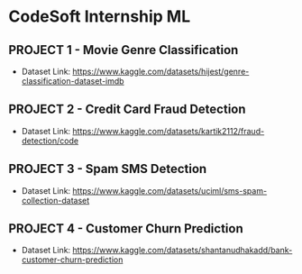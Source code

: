 # CodeSoft Internship ML

## PROJECT 1 - Movie Genre Classification
- Dataset Link: https://www.kaggle.com/datasets/hijest/genre-classification-dataset-imdb

## PROJECT 2 - Credit Card Fraud Detection
- Dataset Link: https://www.kaggle.com/datasets/kartik2112/fraud-detection/code

## PROJECT 3 - Spam SMS Detection
- Dataset Link: https://www.kaggle.com/datasets/uciml/sms-spam-collection-dataset

## PROJECT 4 - Customer Churn Prediction
- Dataset Link: https://www.kaggle.com/datasets/shantanudhakadd/bank-customer-churn-prediction
